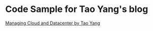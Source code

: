 # Code Sample for Tao Yang's blog

[Managing Cloud and Datacenter by Tao Yang](https://blog.tyang.org/)